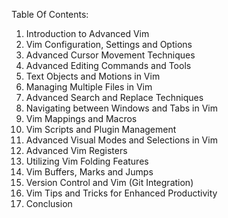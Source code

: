 Table Of Contents:

1. Introduction to Advanced Vim
2. Vim Configuration, Settings and Options
3. Advanced Cursor Movement Techniques
4. Advanced Editing Commands and Tools
5. Text Objects and Motions in Vim
6. Managing Multiple Files in Vim
7. Advanced Search and Replace Techniques
8. Navigating between Windows and Tabs in Vim
9. Vim Mappings and Macros
10. Vim Scripts and Plugin Management
11. Advanced Visual Modes and Selections in Vim
12. Advanced Vim Registers
13. Utilizing Vim Folding Features
14. Vim Buffers, Marks and Jumps
15. Version Control and Vim (Git Integration)
16. Vim Tips and Tricks for Enhanced Productivity
17. Conclusion
